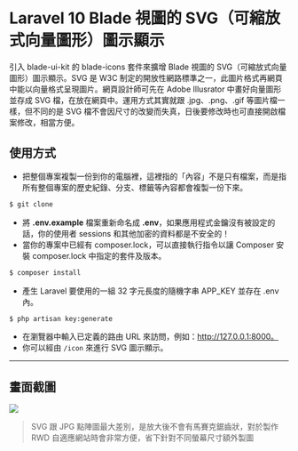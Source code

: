 # Laravel 10 Blade 視圖的 SVG（可縮放式向量圖形）圖示顯示

引入 blade-ui-kit 的 blade-icons 套件來擴增 Blade 視圖的 SVG（可縮放式向量圖形）圖示顯示。SVG 是 W3C 制定的開放性網路標準之一，此圖片格式再網頁中能以向量格式呈現圖片。網頁設計師可先在 Adobe Illusrator 中畫好向量圖形並存成 SVG 檔，在放在網頁中。運用方式其實就跟 .jpg、.png、.gif 等圖片檔一樣，但不同的是 SVG 檔不會因尺寸的改變而失真，日後要修改時也可直接開啟檔案修改，相當方便。

## 使用方式
- 把整個專案複製一份到你的電腦裡，這裡指的「內容」不是只有檔案，而是指所有整個專案的歷史紀錄、分支、標籤等內容都會複製一份下來。
```sh
$ git clone
```
- 將 __.env.example__ 檔案重新命名成 __.env__，如果應用程式金鑰沒有被設定的話，你的使用者 sessions 和其他加密的資料都是不安全的！
- 當你的專案中已經有 composer.lock，可以直接執行指令以讓 Composer 安裝 composer.lock 中指定的套件及版本。
```sh
$ composer install
```
- 產生 Laravel 要使用的一組 32 字元長度的隨機字串 APP_KEY 並存在 .env 內。
```sh
$ php artisan key:generate
```
- 在瀏覽器中輸入已定義的路由 URL 來訪問，例如：http://127.0.0.1:8000。
- 你可以經由 `/icon` 來進行 SVG 圖示顯示。

----

## 畫面截圖
![](https://i.imgur.com/7ubKikg.png)
> SVG 跟 JPG 點陣圖最大差別，是放大後不會有馬賽克鋸齒狀，對於製作 RWD 自適應網站時會非常方便，省下針對不同螢幕尺寸額外製圖
